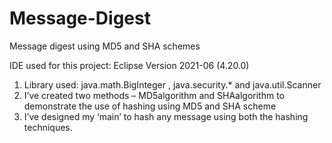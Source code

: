 # Message-Digest
Message digest using MD5 and SHA schemes

IDE used for this project: Eclipse Version 2021-06 (4.20.0)

1. Library used: java.math.BigInteger , java.security.* and java.util.Scanner
2. I’ve created two methods – MD5algorithm and SHAalgorithm to demonstrate the
use of hashing using MD5 and SHA scheme
3. I’ve designed my ‘main’ to hash any message using both the hashing techniques.
